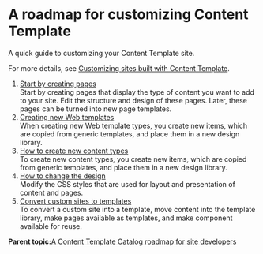 # A roadmap for customizing Content Template

A quick guide to customizing your Content Template site.

For more details, see [Customizing sites built with Content Template](ctc_design_custom.md).

1.  [Start by creating pages](../ctc/ctc_gs_custom_pages.md)  
Start by creating pages that display the type of content you want to add to your site. Edit the structure and design of these pages. Later, these pages can be turned into new page templates.
2.  [Creating new Web templates](../ctc/ctc_gs_custom_templates.md)  
When creating new Web template types, you create new items, which are copied from generic templates, and place them in a new design library.
3.  [How to create new content types](../ctc/ctc_gs_custom_content.md)  
To create new content types, you create new items, which are copied from generic templates, and place them in a new design library.
4.  [How to change the design](../ctc/ctc_gs_custom_design.md)  
Modify the CSS styles that are used for layout and presentation of content and pages.
5.  [Convert custom sites to templates](../ctc/ctc_gs_custom_convert.md)  
To convert a custom site into a template, move content into the template library, make pages available as templates, and make component available for reuse.

**Parent topic:**[A Content Template Catalog roadmap for site developers](../ctc/ctc_gs_site_devs.md)

